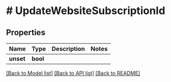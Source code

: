 # # UpdateWebsiteSubscriptionId

## Properties

Name | Type | Description | Notes
------------ | ------------- | ------------- | -------------
**unset** | **bool** |  |

[[Back to Model list]](../../README.md#models) [[Back to API list]](../../README.md#endpoints) [[Back to README]](../../README.md)
